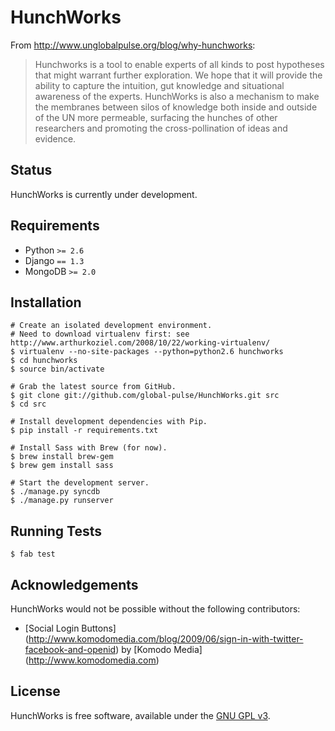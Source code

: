 HunchWorks
==========

From http://www.unglobalpulse.org/blog/why-hunchworks:

> Hunchworks is a tool to enable experts of all kinds to post hypotheses that might warrant further exploration. We hope that it will provide the ability to capture the intuition, gut knowledge and situational awareness of the experts. HunchWorks is also a mechanism to make the membranes between silos of knowledge both inside and outside of the UN more permeable, surfacing the hunches of other researchers and promoting the cross-pollination of ideas and evidence.



Status
------

HunchWorks is currently under development.


Requirements
------------

* Python `>= 2.6`
* Django `== 1.3`
* MongoDB `>= 2.0`


Installation
------------

    # Create an isolated development environment.
    # Need to download virtualenv first: see http://www.arthurkoziel.com/2008/10/22/working-virtualenv/
    $ virtualenv --no-site-packages --python=python2.6 hunchworks
    $ cd hunchworks
    $ source bin/activate

    # Grab the latest source from GitHub.
    $ git clone git://github.com/global-pulse/HunchWorks.git src
    $ cd src

    # Install development dependencies with Pip.
    $ pip install -r requirements.txt

    # Install Sass with Brew (for now).
    $ brew install brew-gem
    $ brew gem install sass

    # Start the development server.
    $ ./manage.py syncdb
    $ ./manage.py runserver


Running Tests
-------------

    $ fab test


Acknowledgements
----------------

HunchWorks would not be possible without the following contributors:

  * [Social Login Buttons] (http://www.komodomedia.com/blog/2009/06/sign-in-with-twitter-facebook-and-openid) by [Komodo Media] (http://www.komodomedia.com)


License
-------

HunchWorks is free software, available under the [GNU GPL v3](http://www.gnu.org/licenses/gpl-3.0.txt).